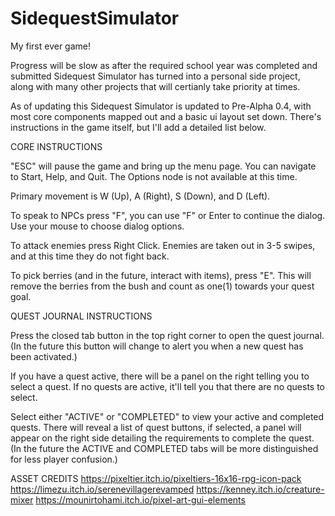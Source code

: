 # SidequestSimulator

My first ever game!

Progress will be slow as after the required school year was completed and submitted Sidequest Simulator has turned into a personal side project, along with many other projects that will certianly take priority at times. 

As of updating this Sidequest Simulator is updated to Pre-Alpha 0.4, with most core components mapped out and a basic ui layout set down.
There's instructions in the game itself, but I'll add a detailed list below. 


CORE INSTRUCTIONS

"ESC" will pause the game and bring up the menu page. You can navigate to Start, Help, and Quit. The Options node is not available at this time.

Primary movement is W (Up), A (Right), S (Down), and D (Left).

To speak to NPCs press "F", you can use "F" or Enter to continue the dialog. Use your mouse to choose dialog options.

To attack enemies press Right Click. Enemies are taken out in 3-5 swipes, and at this time they do not fight back.

To pick berries (and in the future, interact with items), press "E". This will remove the berries from the bush and count as one(1) towards your quest goal.


QUEST JOURNAL INSTRUCTIONS

Press the closed tab button in the top right corner to open the quest journal. (In the future this button will change to alert you when a new quest has been activated.)

If you have a quest active, there will be a panel on the right telling you to select a quest. If no quests are active, it'll tell you that there are no quests to select.

Select either "ACTIVE" or "COMPLETED" to view your active and completed quests. There will reveal a list of quest buttons, if selected, a panel will appear on the right side detailing the requirements to complete the quest. (In the future the ACTIVE and COMPLETED tabs will be more distinguished for less player confusion.)



ASSET CREDITS
https://pixeltier.itch.io/pixeltiers-16x16-rpg-icon-pack
https://limezu.itch.io/serenevillagerevamped
https://kenney.itch.io/creature-mixer
https://mounirtohami.itch.io/pixel-art-gui-elements
